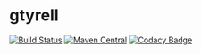 gtyrell
===

[![Build Status](https://travis-ci.org/io7m/gtyrell.svg)](https://travis-ci.org/io7m/gtyrell)
[![Maven Central](https://maven-badges.herokuapp.com/maven-central/com.io7m.gtyrell/io7m-gtyrell/badge.png)](https://maven-badges.herokuapp.com/maven-central/com.io7m.gtyrell/io7m-gtyrell)
[![Codacy Badge](https://api.codacy.com/project/badge/Grade/1a59ea6bf43c4f5896a3b0195037be64)](https://www.codacy.com/app/github_79/gtyrell?utm_source=github.com&amp;utm_medium=referral&amp;utm_content=io7m/gtyrell&amp;utm_campaign=Badge_Grade)

